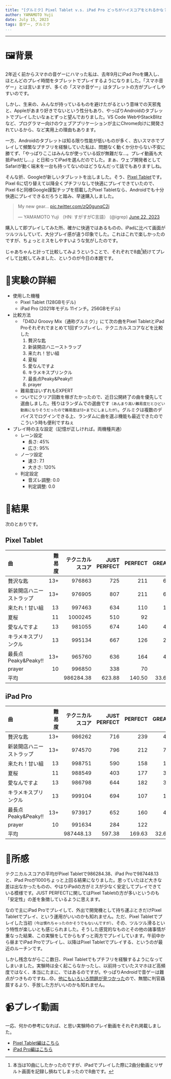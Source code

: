 ```yaml
---
title: "[グルミク] Pixel Tablet v.s. iPad Pro どっちがハイスコアをとれるかな？"
author: YAMAMOTO Yuji
date: July 15, 2023
tags: 音ゲー, グルミク
...
```

---

# 🖼️背景

2年近く前からスマホの音ゲーにハマった私は、去年9月にiPad Proを購入し、ほとんどのプレイ時間をタブレットでプレイするようになりました。「スマホ音ゲー」とは言いますが、多くの「スマホ音ゲー」はタブレットの方がプレイしやすいのです。

しかし、生来の、みんなが持っているものを避けたがるという意味での天邪鬼と、Appleがあまり好きでないという性分もあり、やっぱりAndroidのタブレットでプレイしたいなぁとずっと望んでおりました。VS Code WebやStackBlitzなど、プログラマー向けのウェブアプリケーションが主にChrome向けに開発されているから、など実用上の理由もあります。

一方、Androidのタブレットは知る限り性能が低いものが多く、古いスマホでプレイして頻繁なプチフリを経験していた私は、問題なく動くか分からない不安に勝てず、「やっぱりここはみんなが使っている奴が無難だな...。プレイ動画も大抵iPadだし...」と日和ってiPadを選んだのでした。まぁ、ウェブ開発者としてSafariが動く端末を一台も持ってないのはどうなんだって話でもありますしね。

そんな折、Googleが新しいタブレットを出しました。そう、[Pixel Tablet](https://store.google.com/jp/product/pixel_tablet?hl=ja)です。Pixel 6に切り替えて以降全くプチフリなしで快適にプレイできていたので、Pixel 6と同様Google謹製チップを搭載したPixel Tabletなら、Androidでも十分快適にプレイできるだろうと踏み、早速購入しました。

<blockquote class="twitter-tweet"><p lang="en" dir="ltr">My new gear... <a href="https://t.co/zQ0gunqC2j">pic.twitter.com/zQ0gunqC2j</a></p>&mdash; YAMAMOTO Yuji （HN: すがすがC言語） (@igrep) <a href="https://twitter.com/igrep/status/1671844110620303360?ref_src=twsrc%5Etfw">June 22, 2023</a></blockquote> <script async src="https://platform.twitter.com/widgets.js" charset="utf-8"></script>

購入して即プレイしてみた所、確かに快適ではあるものの、iPadに比べて画面がツルツルしていて、大分プレイ感が違う印象でした。これはこれで楽しかったのですが、ちょっとミスをしやすいような気がしたのです。

じゃあちゃんと計って比較してみようということで、それぞれで8曲[^eight]続けてプレイして比較してみました、というのが今日の本題です。

[^eight]: 本当は10曲にしたかったのですが、iPadでプレイした際に2曲分動画とリザルト画面を記録し損ねてしまったので8曲です。

# 🔬実験の詳細

- 使用した機種
    - Pixel Tablet (128GBモデル)
    - iPad Pro (2021年モデル 11インチ。256GBモデル)
- 比較方法
    - 「D4DJ Groovy Mix（通称グルミク）」にて次の曲をPixel TabletとiPad Proそれぞれでまとめて1回ずつプレイし、テクニカルスコアなどを比較した
        1. 贅沢な匙
        1. 新装開店ハニーストラップ
        1. 来たれ！甘い組
        1. 夏桜
        1. 愛なんですよ
        1. キラメキスプリンクル
        1. 最長点Peaky&Peaky!!
        1. prayer
    - 難易度はいずれもEXPERT
    - ついでにクリア回数を稼ぎたかったので、近日公開終了の曲を優先して選曲しました。残りはランダムでの選曲です<small>（あんまり高い難易度だとひどい動画になりそうだったので難易度は13+までにしましたが）</small>。グルミクは複数のデバイスでログインできる上、ランダムに曲を選ぶ機能も最近できたのでこういう時も便利ですねぇ
- プレイ時の主な設定（記憶が正しければ。両機種共通）
    - レーン設定
        - 長さ: 45%
        - 広さ: 95%
    - ノーツ設定
        - 速さ: 7.1
        - 大きさ: 120%
    - 判定設定
        - 音ズレ調整: 0.0
        - 判定調整: 0.0

# 📰結果

次のとおりです。

## Pixel Tablet

| 曲                         | 難易度   | テクニカルスコア   | JUST PERFECT   | PERFECT   | GREAT    | GOOD    | BAD   | MISS    |
| :------------------------- | -------: | -----------------: | -------------: | --------: | -------: | ------: | ----: | ------: |
| 贅沢な匙                   | 13+      | 976863             | 725            | 211       | 61       | 4       | 0     | 5       |
| 新装開店ハニーストラップ   | 13+      | 976905             | 807            | 211       | 66       | 5       | 3     | 2       |
| 来たれ！甘い組             | 13       | 997463             | 634            | 110       | 17       | 0       | 0     | 0       |
| 夏桜                       | 11       | 1000245            | 510            | 92        | 8        | 0       | 0     | 0       |
| 愛なんですよ               | 13       | 981055             | 674            | 140       | 40       | 3       | 2     | 3       |
| キラメキスプリンクル       | 13       | 995134             | 667            | 126       | 21       | 0       | 0     | 1       |
| 最長点Peaky&Peaky!!        | 13+      | 965760             | 636            | 164       | 49       | 8       | 3     | 8       |
| prayer                     | 10       | 996850             | 338            | 70        | 7        | 1       | 0     | 0       |
| 平均                       |          | 986284.38          | 623.88         | 140.50    | 33.63    | 2.63    | 1.00  | 2.38    |

## iPad Pro

| 曲                         | 難易度   | テクニカルスコア   | JUST PERFECT   | PERFECT   | GREAT    | GOOD    | BAD   | MISS    |
| :------------------------- | -------: | -----------------: | -------------: | --------: | -------: | ------: | ----: | ------: |
| 贅沢な匙                   | 13+      | 986262             | 716            | 239       | 48       | 0       | 2     | 1       |
| 新装開店ハニーストラップ   | 13+      | 974570             | 796            | 212       | 77       | 3       | 1     | 5       |
| 来たれ！甘い組             | 13       | 998751             | 590            | 158       | 13       | 0       | 0     | 0       |
| 夏桜                       | 11       | 988549             | 403            | 177       | 30       | 0       | 0     | 0       |
| 愛なんですよ               | 13       | 986798             | 644            | 182       | 30       | 4       | 1     | 1       |
| キラメキスプリンクル       | 13       | 999104             | 694            | 107       | 14       | 0       | 0     | 0       |
| 最長点Peaky&Peaky!!        | 13+      | 973917             | 652            | 160       | 42       | 7       | 1     | 6       |
| prayer                     | 10       | 991634             | 284            | 122       | 7        | 2       | 0     | 1       |
| 平均                       |          | 987448.13          | 597.38         | 169.63    | 32.63    | 2.00    | 0.63  | 1.75    |

# 🤔所感

テクニカルスコアの平均がPixel Tabletで986284.38、iPad Proで987448.13と、iPad Proが1000ちょっと上回る結果になりました。思っていたほど大きな差は出なかったものの、やはりiPadの方がミスが少なく安定してプレイできている模様です。JUST PERFECTに関してはPixel Tabletの方が多いというのも「安定性」の差を象徴しているように思えます。

なので主にiPad Proでプレイして、外出で開発機として持ち運ぶときだけPixel Tabletでプレイ、という運用がいいのかも知れません。ただ、Pixel Tabletでプレイした当初<small>（今は慣れちゃったのかそうでもないんですが）</small>、その、ツルツル滑るという特性が楽しいとも感じられました。そうした感覚的なものとその他の諸事情が重なった結果、この実験をしてからもずっと両方でプレイしています。午前中から昼までiPad Proでプレイし、以降はPixel Tabletでプレイする、というのが最近のルーチンです。

しかし残念ながらここ数日、Pixel Tabletでもプチフリを経験するようになってしまいました。実験時は全く起こらなかったし、以前持っていたスマホほど高頻度ではなく、本当にたまに、ではあるのですが。やっぱりAndroidで音ゲーは難点がつきものですね...😞。[他にもいろいろ問題が見つかった](https://twitter.com/igrep/status/1677860614943965185)ので、無闇に判官贔屓するより、手放した方がいいのかも知れません。

# 📹プレイ動画

一応、何かの参考になれば、と思い実験時のプレイ動画をそれぞれ掲載しました。

- [Pixel Tablet編はこちら](https://youtu.be/rc7r29vwZZ4)
- [iPad Pro編はこちら](https://youtu.be/dkytqy1p-es)
